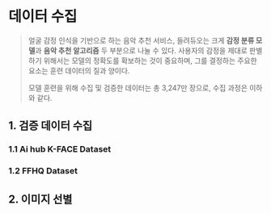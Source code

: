 # 데이터 수집

> 얼굴 감정 인식을 기반으로 하는 음악 추천 서비스, 들려듀오는 크게 **감정 분류 모델**과 **음악 추천 알고리즘** 두 부분으로 나눌 수 있다. 사용자의 감정을 제대로 판별하기 위해서는 모델의 정확도를 확보하는 것이 중요하며, 그를 결정하는 주요한 요소는 훈련 데이터의 질과 양이다. 
>
> 모델 훈련을 위해 수집 및 검증한 데이터는 총 3,247만 장으로, 수집 과정은 이하와 같다.



## 1. 검증 데이터 수집

### 1.1 Ai hub K-FACE Dataset



### 1.2 FFHQ Dataset



## 2. 이미지 선별  